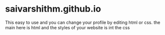 # saivarshithm.github.io
This easy to use and you can change your profile by editing html or css. the main here is html and the styles of your website is int the css 
